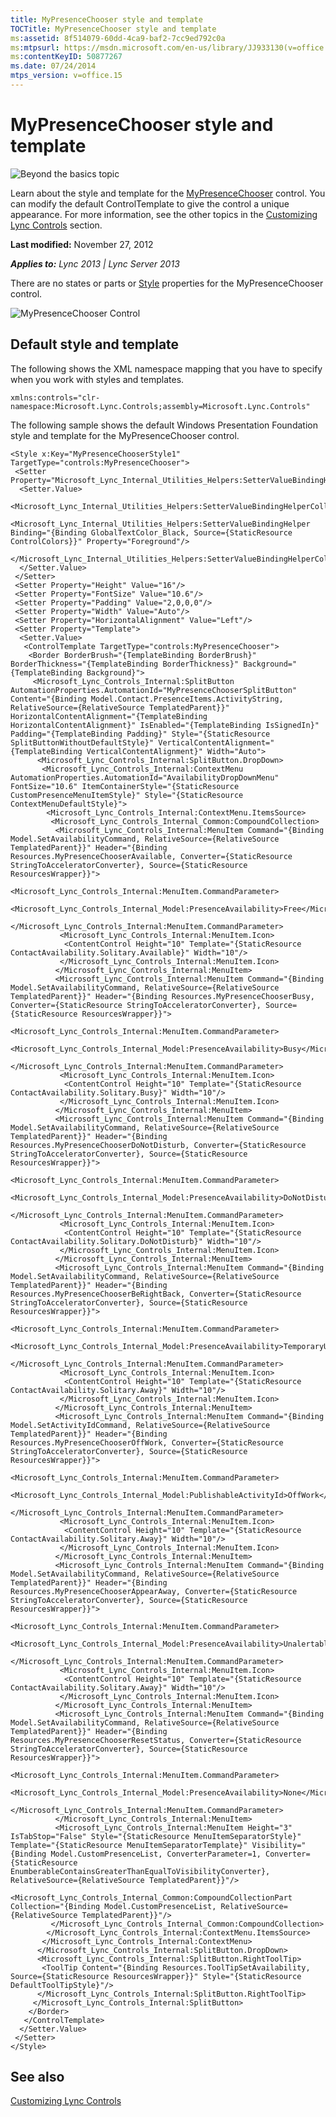 ```yaml
---
title: MyPresenceChooser style and template
TOCTitle: MyPresenceChooser style and template
ms:assetid: 8f514079-60dd-4ca9-baf2-7cc9ed792c0a
ms:mtpsurl: https://msdn.microsoft.com/en-us/library/JJ933130(v=office.15)
ms:contentKeyID: 50877267
ms.date: 07/24/2014
mtps_version: v=office.15
---
```


# MyPresenceChooser style and template

![Beyond the basics topic](images/JJ937254.mod_icon_beyondbasics_long(Office.15).png "Beyond the basics topic")

Learn about the style and template for the [MyPresenceChooser](https://msdn.microsoft.com/en-us/library/hh379434\(v=office.15\)) control. You can modify the default ControlTemplate to give the control a unique appearance. For more information, see the other topics in the [Customizing Lync Controls](customizing-lync-controls.md) section.

**Last modified:** November 27, 2012

***Applies to:** Lync 2013 | Lync Server 2013*

There are no states or parts or [Style](http://msdn.microsoft.com/en-us/library/system.windows.style\(vs.95\).aspx) properties for the MyPresenceChooser control.

![MyPresenceChooser Control](images/JJ933130.MyPresenceChooserControl(Office.15).png "MyPresenceChooser Control")

## Default style and template

The following shows the XML namespace mapping that you have to specify when you work with styles and templates.

    xmlns:controls="clr-namespace:Microsoft.Lync.Controls;assembly=Microsoft.Lync.Controls"

The following sample shows the default Windows Presentation Foundation style and template for the MyPresenceChooser control.

    <Style x:Key="MyPresenceChooserStyle1" TargetType="controls:MyPresenceChooser">
     <Setter Property="Microsoft_Lync_Internal_Utilities_Helpers:SetterValueBindingHelper.PropertyBindingCollection">
      <Setter.Value>
       <Microsoft_Lync_Internal_Utilities_Helpers:SetterValueBindingHelperCollection>
        <Microsoft_Lync_Internal_Utilities_Helpers:SetterValueBindingHelper Binding="{Binding GlobalTextColor_Black, Source={StaticResource ControlColors}}" Property="Foreground"/>
       </Microsoft_Lync_Internal_Utilities_Helpers:SetterValueBindingHelperCollection>
      </Setter.Value>
     </Setter>
     <Setter Property="Height" Value="16"/>
     <Setter Property="FontSize" Value="10.6"/>
     <Setter Property="Padding" Value="2,0,0,0"/>
     <Setter Property="Width" Value="Auto"/>
     <Setter Property="HorizontalAlignment" Value="Left"/>
     <Setter Property="Template">
      <Setter.Value>
       <ControlTemplate TargetType="controls:MyPresenceChooser">
        <Border BorderBrush="{TemplateBinding BorderBrush}" BorderThickness="{TemplateBinding BorderThickness}" Background="{TemplateBinding Background}">
         <Microsoft_Lync_Controls_Internal:SplitButton AutomationProperties.AutomationId="MyPresenceChooserSplitButton" Content="{Binding Model.Contact.PresenceItems.ActivityString, RelativeSource={RelativeSource TemplatedParent}}" HorizontalContentAlignment="{TemplateBinding HorizontalContentAlignment}" IsEnabled="{TemplateBinding IsSignedIn}" Padding="{TemplateBinding Padding}" Style="{StaticResource SplitButtonWithoutDefaultStyle}" VerticalContentAlignment="{TemplateBinding VerticalContentAlignment}" Width="Auto">
          <Microsoft_Lync_Controls_Internal:SplitButton.DropDown>
           <Microsoft_Lync_Controls_Internal:ContextMenu AutomationProperties.AutomationId="AvailabilityDropDownMenu" FontSize="10.6" ItemContainerStyle="{StaticResource CustomPresenceMenuItemStyle}" Style="{StaticResource ContextMenuDefaultStyle}">
            <Microsoft_Lync_Controls_Internal:ContextMenu.ItemsSource>
             <Microsoft_Lync_Controls_Internal_Common:CompoundCollection>
              <Microsoft_Lync_Controls_Internal:MenuItem Command="{Binding Model.SetAvailabilityCommand, RelativeSource={RelativeSource TemplatedParent}}" Header="{Binding Resources.MyPresenceChooserAvailable, Converter={StaticResource StringToAcceleratorConverter}, Source={StaticResource ResourcesWrapper}}">
               <Microsoft_Lync_Controls_Internal:MenuItem.CommandParameter>
                <Microsoft_Lync_Controls_Internal_Model:PresenceAvailability>Free</Microsoft_Lync_Controls_Internal_Model:PresenceAvailability>
               </Microsoft_Lync_Controls_Internal:MenuItem.CommandParameter>
               <Microsoft_Lync_Controls_Internal:MenuItem.Icon>
                <ContentControl Height="10" Template="{StaticResource ContactAvailability.Solitary.Available}" Width="10"/>
               </Microsoft_Lync_Controls_Internal:MenuItem.Icon>
              </Microsoft_Lync_Controls_Internal:MenuItem>
              <Microsoft_Lync_Controls_Internal:MenuItem Command="{Binding Model.SetAvailabilityCommand, RelativeSource={RelativeSource TemplatedParent}}" Header="{Binding Resources.MyPresenceChooserBusy, Converter={StaticResource StringToAcceleratorConverter}, Source={StaticResource ResourcesWrapper}}">
               <Microsoft_Lync_Controls_Internal:MenuItem.CommandParameter>
                <Microsoft_Lync_Controls_Internal_Model:PresenceAvailability>Busy</Microsoft_Lync_Controls_Internal_Model:PresenceAvailability>
               </Microsoft_Lync_Controls_Internal:MenuItem.CommandParameter>
               <Microsoft_Lync_Controls_Internal:MenuItem.Icon>
                <ContentControl Height="10" Template="{StaticResource ContactAvailability.Solitary.Busy}" Width="10"/>
               </Microsoft_Lync_Controls_Internal:MenuItem.Icon>
              </Microsoft_Lync_Controls_Internal:MenuItem>
              <Microsoft_Lync_Controls_Internal:MenuItem Command="{Binding Model.SetAvailabilityCommand, RelativeSource={RelativeSource TemplatedParent}}" Header="{Binding Resources.MyPresenceChooserDoNotDisturb, Converter={StaticResource StringToAcceleratorConverter}, Source={StaticResource ResourcesWrapper}}">
               <Microsoft_Lync_Controls_Internal:MenuItem.CommandParameter>
                <Microsoft_Lync_Controls_Internal_Model:PresenceAvailability>DoNotDisturb</Microsoft_Lync_Controls_Internal_Model:PresenceAvailability>
               </Microsoft_Lync_Controls_Internal:MenuItem.CommandParameter>
               <Microsoft_Lync_Controls_Internal:MenuItem.Icon>
                <ContentControl Height="10" Template="{StaticResource ContactAvailability.Solitary.DoNotDisturb}" Width="10"/>
               </Microsoft_Lync_Controls_Internal:MenuItem.Icon>
              </Microsoft_Lync_Controls_Internal:MenuItem>
              <Microsoft_Lync_Controls_Internal:MenuItem Command="{Binding Model.SetAvailabilityCommand, RelativeSource={RelativeSource TemplatedParent}}" Header="{Binding Resources.MyPresenceChooserBeRightBack, Converter={StaticResource StringToAcceleratorConverter}, Source={StaticResource ResourcesWrapper}}">
               <Microsoft_Lync_Controls_Internal:MenuItem.CommandParameter>
                <Microsoft_Lync_Controls_Internal_Model:PresenceAvailability>TemporaryUnalertable</Microsoft_Lync_Controls_Internal_Model:PresenceAvailability>
               </Microsoft_Lync_Controls_Internal:MenuItem.CommandParameter>
               <Microsoft_Lync_Controls_Internal:MenuItem.Icon>
                <ContentControl Height="10" Template="{StaticResource ContactAvailability.Solitary.Away}" Width="10"/>
               </Microsoft_Lync_Controls_Internal:MenuItem.Icon>
              </Microsoft_Lync_Controls_Internal:MenuItem>
              <Microsoft_Lync_Controls_Internal:MenuItem Command="{Binding Model.SetActivityIdCommand, RelativeSource={RelativeSource TemplatedParent}}" Header="{Binding Resources.MyPresenceChooserOffWork, Converter={StaticResource StringToAcceleratorConverter}, Source={StaticResource ResourcesWrapper}}">
               <Microsoft_Lync_Controls_Internal:MenuItem.CommandParameter>
                <Microsoft_Lync_Controls_Internal_Model:PublishableActivityId>OffWork</Microsoft_Lync_Controls_Internal_Model:PublishableActivityId>
               </Microsoft_Lync_Controls_Internal:MenuItem.CommandParameter>
               <Microsoft_Lync_Controls_Internal:MenuItem.Icon>
                <ContentControl Height="10" Template="{StaticResource ContactAvailability.Solitary.Away}" Width="10"/>
               </Microsoft_Lync_Controls_Internal:MenuItem.Icon>
              </Microsoft_Lync_Controls_Internal:MenuItem>
              <Microsoft_Lync_Controls_Internal:MenuItem Command="{Binding Model.SetAvailabilityCommand, RelativeSource={RelativeSource TemplatedParent}}" Header="{Binding Resources.MyPresenceChooserAppearAway, Converter={StaticResource StringToAcceleratorConverter}, Source={StaticResource ResourcesWrapper}}">
               <Microsoft_Lync_Controls_Internal:MenuItem.CommandParameter>
                <Microsoft_Lync_Controls_Internal_Model:PresenceAvailability>Unalertable</Microsoft_Lync_Controls_Internal_Model:PresenceAvailability>
               </Microsoft_Lync_Controls_Internal:MenuItem.CommandParameter>
               <Microsoft_Lync_Controls_Internal:MenuItem.Icon>
                <ContentControl Height="10" Template="{StaticResource ContactAvailability.Solitary.Away}" Width="10"/>
               </Microsoft_Lync_Controls_Internal:MenuItem.Icon>
              </Microsoft_Lync_Controls_Internal:MenuItem>
              <Microsoft_Lync_Controls_Internal:MenuItem Command="{Binding Model.SetAvailabilityCommand, RelativeSource={RelativeSource TemplatedParent}}" Header="{Binding Resources.MyPresenceChooserResetStatus, Converter={StaticResource StringToAcceleratorConverter}, Source={StaticResource ResourcesWrapper}}">
               <Microsoft_Lync_Controls_Internal:MenuItem.CommandParameter>
                <Microsoft_Lync_Controls_Internal_Model:PresenceAvailability>None</Microsoft_Lync_Controls_Internal_Model:PresenceAvailability>
               </Microsoft_Lync_Controls_Internal:MenuItem.CommandParameter>
              </Microsoft_Lync_Controls_Internal:MenuItem>
              <Microsoft_Lync_Controls_Internal:MenuItem Height="3" IsTabStop="False" Style="{StaticResource MenuItemSeparatorStyle}" Template="{StaticResource MenuItemSeparatorTemplate}" Visibility="{Binding Model.CustomPresenceList, ConverterParameter=1, Converter={StaticResource EnumberableContainsGreaterThanEqualToVisibilityConverter}, RelativeSource={RelativeSource TemplatedParent}}"/>
              <Microsoft_Lync_Controls_Internal_Common:CompoundCollectionPart Collection="{Binding Model.CustomPresenceList, RelativeSource={RelativeSource TemplatedParent}}"/>
             </Microsoft_Lync_Controls_Internal_Common:CompoundCollection>
            </Microsoft_Lync_Controls_Internal:ContextMenu.ItemsSource>
           </Microsoft_Lync_Controls_Internal:ContextMenu>
          </Microsoft_Lync_Controls_Internal:SplitButton.DropDown>
          <Microsoft_Lync_Controls_Internal:SplitButton.RightToolTip>
           <ToolTip Content="{Binding Resources.ToolTipSetAvailability, Source={StaticResource ResourcesWrapper}}" Style="{StaticResource DefaultToolTipStyle}"/>
          </Microsoft_Lync_Controls_Internal:SplitButton.RightToolTip>
         </Microsoft_Lync_Controls_Internal:SplitButton>
        </Border>
       </ControlTemplate>
      </Setter.Value>
     </Setter>
    </Style>

## See also

[Customizing Lync Controls](customizing-lync-controls.md)

